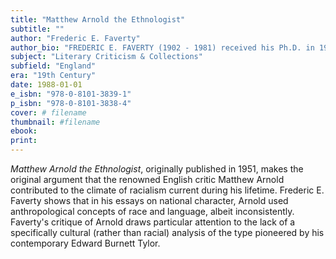 ```yaml
---
title: "Matthew Arnold the Ethnologist"
subtitle: ""
author: "Frederic E. Faverty"
author_bio: "FREDERIC E. FAVERTY (1902 - 1981) received his Ph.D. in 1930 from Harvard University. He was an English professor at Northwestern University 1930 from 1971."
subject: "Literary Criticism & Collections"
subfield: "England"
era: "19th Century"
date: 1988-01-01
e_isbn: "978-0-8101-3839-1"
p_isbn: "978-0-8101-3838-4"
cover: # filename
thumbnail: #filename
ebook:
print:
---
```

_Matthew Arnold the Ethnologist_, originally published in 1951, makes the original argument that the renowned English critic Matthew Arnold contributed to the climate of racialism current during his lifetime. Frederic E. Faverty shows that in his essays on national character, Arnold used anthropological concepts of race and language, albeit inconsistently. Faverty's critique of Arnold draws particular attention to the lack of a specifically cultural (rather than racial) analysis of the type pioneered by his contemporary Edward Burnett Tylor.
